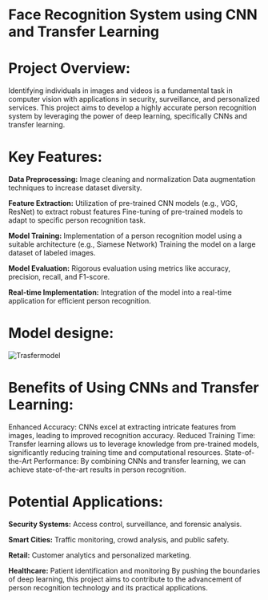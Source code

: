 # Face Recognition System using CNN and Transfer Learning


# Project Overview:

Identifying individuals in images and videos is a fundamental task in computer vision with applications in security, surveillance, and personalized services. This project aims to develop a highly accurate person recognition system by leveraging the power of deep learning, specifically CNNs and transfer learning.

# Key Features:

**Data Preprocessing:**
Image cleaning and normalization
Data augmentation techniques to increase dataset diversity.

**Feature Extraction:**
Utilization of pre-trained CNN models (e.g., VGG, ResNet) to extract robust features
Fine-tuning of pre-trained models to adapt to specific person recognition task.

**Model Training:**
Implementation of a person recognition model using a suitable architecture (e.g., Siamese Network)
Training the model on a large dataset of labeled images.

**Model Evaluation:**
Rigorous evaluation using metrics like accuracy, precision, recall, and F1-score.

**Real-time Implementation:**
Integration of the model into a real-time application for efficient person recognition.

# Model designe:
![Trasfermodel](https://github.com/user-attachments/assets/25b2169f-16fb-4749-937b-f4a823bb491e)

# Benefits of Using CNNs and Transfer Learning:

Enhanced Accuracy: CNNs excel at extracting intricate features from images, leading to improved recognition accuracy.
Reduced Training Time: Transfer learning allows us to leverage knowledge from pre-trained models, significantly reducing training time and computational resources.
State-of-the-Art Performance: By combining CNNs and transfer learning, we can achieve state-of-the-art results in person recognition.

# Potential Applications:

**Security Systems:** Access control, surveillance, and forensic analysis.

**Smart Cities:** Traffic monitoring, crowd analysis, and public safety.

**Retail:** Customer analytics and personalized marketing.

**Healthcare:** Patient identification and monitoring
By pushing the boundaries of deep learning, this project aims to contribute to the advancement of person recognition technology and its practical applications.

